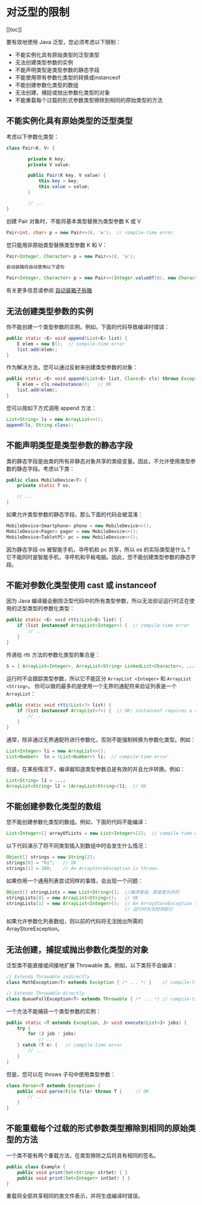 # 对泛型的限制
[[toc]]

要有效地使用 Java 泛型，您必须考虑以下限制：

* 不能实例化具有原始类型的泛型类型
* 无法创建类型参数的实例
* 不能声明类型是类型参数的静态字段
* 不能使用带有参数化类型的转换或instanceof
* 不能创建参数化类型的数组
* 无法创建，捕捉或抛出参数化类型的对象
* 不能重载每个过载的形式参数类型擦除到相同的原始类型的方法

## 不能实例化具有原始类型的泛型类型

考虑以下参数化类型：

```java
class Pair<K, V> {

        private K key;
        private V value;

        public Pair(K key, V value) {
            this.key = key;
            this.value = value;
        }

        // ...
}
```

创建 Pair 对象时，不能将基本类型替换为类型参数 K 或 V

```java
Pair<int, char> p = new Pair<>(8, 'a');  // compile-time error
```

您只能用非原始类型替换类型参数 K 和 V：

```java
Pair<Integer, Character> p = new Pair<>(8, 'a');

自动装箱将自动使用以下语句

Pair<Integer, Character> p = new Pair<>(Integer.valueOf(8), new Character('a'));
```

有关更多信息请参阅 [自动装箱子拆箱](../data/autoboxing.md)

## 无法创建类型参数的实例

你不能创建一个类型参数的实例。例如，下面的代码导致编译时错误：

```java
public static <E> void append(List<E> list) {
    E elem = new E();  // compile-time error
    list.add(elem);
}
```

作为解决方法，您可以通过反射来创建类型参数的对象：

```java
public static <E> void append(List<E> list, Class<E> cls) throws Exception {
    E elem = cls.newInstance();   // OK
    list.add(elem);
}
```

您可以按如下方式调用 append 方法：

```java
List<String> ls = new ArrayList<>();
append(ls, String.class);
```

## 不能声明类型是类型参数的静态字段

类的静态字段是由类的所有非静态对象共享的类级变量。因此，不允许使用类型参数的静态字段。考虑以下类：

```java
public class MobileDevice<T> {
    private static T os;

    // ...
}
```

如果允许类型参数的静态字段，那么下面的代码会被混淆：

```java
MobileDevice<Smartphone> phone = new MobileDevice<>();
MobileDevice<Pager> pager = new MobileDevice<>();
MobileDevice<TabletPC> pc = new MobileDevice<>();
```

因为静态字段 os 被智能手机，寻呼机和 pc 共享，所以 os 的实际类型是什么？
它不能同时是智能手机，寻呼机和平板电脑。因此，您不能创建类型参数的静态字段。

## 不能对参数化类型使用 cast 或 instanceof

因为 Java 编译器会删除泛型代码中的所有类型参数，所以无法验证运行时正在使用的泛型类型的参数化类型：

```java
public static <E> void rtti(List<E> list) {
    if (list instanceof ArrayList<Integer>) {  // compile-time error
        // ...
    }
}
```

传递给 rtti 方法的参数化类型的集合是：

```java
S = { ArrayList<Integer>, ArrayList<String> LinkedList<Character>, ... }
```

运行时不会跟踪类型参数，所以它不能区分 `ArrayList <Integer>` 和 `ArrayList <String>`。
你可以做的最多的是使用一个无界的通配符来验证列表是一个 `ArrayList`：

```java
public static void rtti(List<?> list) {
    if (list instanceof ArrayList<?>) {  // OK; instanceof requires a reifiable type
        // ...
    }
}
```

通常，除非通过无界通配符进行参数化，否则不能强制转换为参数化类型。例如：

```java
List<Integer> li = new ArrayList<>();
List<Number>  ln = (List<Number>) li;  // compile-time error
```

但是，在某些情况下，编译器知道类型参数总是有效的并且允许转换。例如：

```java
List<String> l1 = ...;
ArrayList<String> l2 = (ArrayList<String>)l1;  // OK
```

## 不能创建参数化类型的数组

您不能创建参数化类型的数组。例如，下面的代码不能编译：

```java
List<Integer>[] arrayOfLists = new List<Integer>[2];  // compile-time error
```

以下代码演示了将不同类型插入到数组中时会发生什么情况：

```java
Object[] strings = new String[2];
strings[0] = "hi";   // OK
strings[1] = 100;    // An ArrayStoreException is thrown.
```

如果你用一个通用列表尝试同样的事情，会出现一个问题：

```java
Object[] stringLists = new List<String>[];  //编译错误，假装是允许的
stringLists[0] = new ArrayList<String>();   // OK
stringLists[1] = new ArrayList<Integer>();  // An ArrayStoreException should be thrown,
                                            // 运行时无法检测到它
```

如果允许参数化列表数组，则以前的代码将无法抛出所需的 ArrayStoreException。

## 无法创建，捕捉或抛出参数化类型的对象

泛型类不能直接或间接地扩展 Throwable 类。例如，以下类将不会编译：

```java
// Extends Throwable indirectly
class MathException<T> extends Exception { /* ... */ }    // compile-time error

// Extends Throwable directly
class QueueFullException<T> extends Throwable { /* ... */ // compile-time error
```

一个方法不能捕获一个类型参数的实例：

```java
public static <T extends Exception, J> void execute(List<J> jobs) {
    try {
        for (J job : jobs)
            // ...
    } catch (T e) {   // compile-time error
        // ...
    }
}
```

但是，您可以在 throws 子句中使用类型参数：

```java
class Parser<T extends Exception> {
    public void parse(File file) throws T {     // OK
        // ...
    }
}
```

## 不能重载每个过载的形式参数类型擦除到相同的原始类型的方法

一个类不能有两个重载方法，在类型擦除之后将具有相同的签名。

```java
public class Example {
    public void print(Set<String> strSet) { }
    public void print(Set<Integer> intSet) { }
}
```

重载将全部共享相同的类文件表示，并将生成编译时错误。
